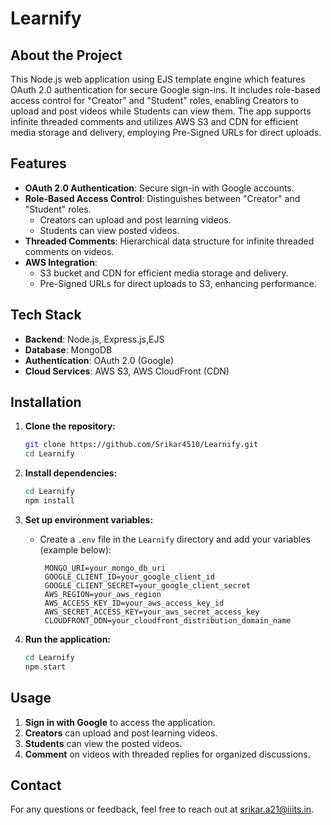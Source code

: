 # Learnify

## About the Project

This Node.js web application using EJS template engine which features OAuth 2.0 authentication for secure Google sign-ins. It includes role-based access control for "Creator" and "Student" roles, enabling Creators to upload and post videos while Students can view them. The app supports infinite threaded comments and utilizes AWS S3 and CDN for efficient media storage and delivery, employing Pre-Signed URLs for direct uploads.

## Features

- **OAuth 2.0 Authentication**: Secure sign-in with Google accounts.
- **Role-Based Access Control**: Distinguishes between "Creator" and "Student" roles.
  - Creators can upload and post learning videos.
  - Students can view posted videos.
- **Threaded Comments**: Hierarchical data structure for infinite threaded comments on videos.
- **AWS Integration**: 
  - S3 bucket and CDN for efficient media storage and delivery.
  - Pre-Signed URLs for direct uploads to S3, enhancing performance.

## Tech Stack

- **Backend**: Node.js, Express.js,EJS
- **Database**: MongoDB
- **Authentication**: OAuth 2.0 (Google)
- **Cloud Services**: AWS S3, AWS CloudFront (CDN)

## Installation

1. **Clone the repository:**
   ```bash
   git clone https://github.com/Srikar4510/Learnify.git
   cd Learnify
   ```

2. **Install dependencies:**
   ```bash
   cd Learnify
   npm install
   ```

3. **Set up environment variables:**
   - Create a `.env` file in the `Learnify` directory and add your variables (example below):
     ```env
      MONGO_URI=your_mongo_db_uri
      GOOGLE_CLIENT_ID=your_google_client_id
      GOOGLE_CLIENT_SECRET=your_google_client_secret
      AWS_REGION=your_aws_region
      AWS_ACCESS_KEY_ID=your_aws_access_key_id
      AWS_SECRET_ACCESS_KEY=your_aws_secret_access_key
      CLOUDFRONT_DDN=your_cloudfront_distribution_domain_name
     ```

4. **Run the application:**
   ```bash
   cd Learnify
   npm start
   ```

## Usage

1. **Sign in with Google** to access the application.
2. **Creators** can upload and post learning videos.
3. **Students** can view the posted videos.
4. **Comment** on videos with threaded replies for organized discussions.


## Contact

For any questions or feedback, feel free to reach out at srikar.a21@iiits.in.